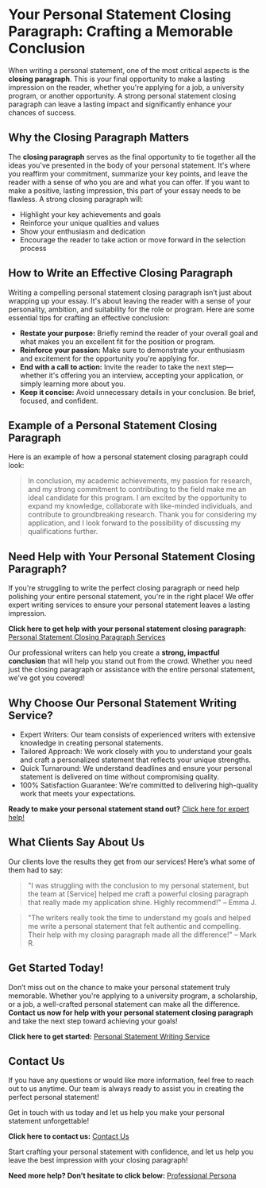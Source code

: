 # Your Personal Statement Closing Paragraph: Crafting a Memorable Conclusion

When writing a personal statement, one of the most critical aspects is the **closing paragraph**. This is your final opportunity to make a lasting impression on the reader, whether you're applying for a job, a university program, or another opportunity. A strong personal statement closing paragraph can leave a lasting impact and significantly enhance your chances of success.

## Why the Closing Paragraph Matters

The **closing paragraph** serves as the final opportunity to tie together all the ideas you've presented in the body of your personal statement. It's where you reaffirm your commitment, summarize your key points, and leave the reader with a sense of who you are and what you can offer. If you want to make a positive, lasting impression, this part of your essay needs to be flawless. A strong closing paragraph will:

- Highlight your key achievements and goals
- Reinforce your unique qualities and values
- Show your enthusiasm and dedication
- Encourage the reader to take action or move forward in the selection process

## How to Write an Effective Closing Paragraph

Writing a compelling personal statement closing paragraph isn’t just about wrapping up your essay. It's about leaving the reader with a sense of your personality, ambition, and suitability for the role or program. Here are some essential tips for crafting an effective conclusion:

- **Restate your purpose:** Briefly remind the reader of your overall goal and what makes you an excellent fit for the position or program.
- **Reinforce your passion:** Make sure to demonstrate your enthusiasm and excitement for the opportunity you're applying for.
- **End with a call to action:** Invite the reader to take the next step—whether it's offering you an interview, accepting your application, or simply learning more about you.
- **Keep it concise:** Avoid unnecessary details in your conclusion. Be brief, focused, and confident.

## Example of a Personal Statement Closing Paragraph

Here is an example of how a personal statement closing paragraph could look:

> In conclusion, my academic achievements, my passion for research, and my strong commitment to contributing to the field make me an ideal candidate for this program. I am excited by the opportunity to expand my knowledge, collaborate with like-minded individuals, and contribute to groundbreaking research. Thank you for considering my application, and I look forward to the possibility of discussing my qualifications further.

## Need Help with Your Personal Statement Closing Paragraph?

If you're struggling to write the perfect closing paragraph or need help polishing your entire personal statement, you're in the right place! We offer expert writing services to ensure your personal statement leaves a lasting impression.

**Click here to get help with your personal statement closing paragraph:** [Personal Statement Closing Paragraph Services](https://tinyurl.com/topessay?keyword=personal+statement+closing+paragraph)

Our professional writers can help you create a **strong, impactful conclusion** that will help you stand out from the crowd. Whether you need just the closing paragraph or assistance with the entire personal statement, we’ve got you covered!

## Why Choose Our Personal Statement Writing Service?

- Expert Writers: Our team consists of experienced writers with extensive knowledge in creating personal statements.
- Tailored Approach: We work closely with you to understand your goals and craft a personalized statement that reflects your unique strengths.
- Quick Turnaround: We understand deadlines and ensure your personal statement is delivered on time without compromising quality.
- 100% Satisfaction Guarantee: We’re committed to delivering high-quality work that meets your expectations.

**Ready to make your personal statement stand out?** [Click here for expert help!](https://tinyurl.com/topessay?keyword=personal+statement+closing+paragraph)

## What Clients Say About Us

Our clients love the results they get from our services! Here’s what some of them had to say:

> "I was struggling with the conclusion to my personal statement, but the team at [Service] helped me craft a powerful closing paragraph that really made my application shine. Highly recommend!" – Emma J.

> "The writers really took the time to understand my goals and helped me write a personal statement that felt authentic and compelling. Their help with my closing paragraph made all the difference!" – Mark R.

## Get Started Today!

Don’t miss out on the chance to make your personal statement truly memorable. Whether you're applying to a university program, a scholarship, or a job, a well-crafted personal statement can make all the difference. **Contact us now for help with your personal statement closing paragraph** and take the next step toward achieving your goals!

**Click here to get started:** [Personal Statement Writing Service](https://tinyurl.com/topessay?keyword=personal+statement+closing+paragraph)

## Contact Us

If you have any questions or would like more information, feel free to reach out to us anytime. Our team is always ready to assist you in creating the perfect personal statement!

Get in touch with us today and let us help you make your personal statement unforgettable!

**Click here to contact us:** [Contact Us](https://tinyurl.com/topessay?keyword=personal+statement+closing+paragraph)

Start crafting your personal statement with confidence, and let us help you leave the best impression with your closing paragraph!

**Need more help? Don’t hesitate to click below:** [Professional Persona](https://tinyurl.com/topessay?keyword=personal+statement+closing+paragraph)
